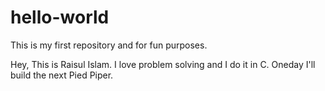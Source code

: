 # hello-world
This is my first repository and for fun purposes.

Hey,
This is Raisul Islam. I love problem solving and I do it in C. Oneday I'll build the next Pied Piper.
